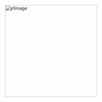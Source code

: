 <img width="301" alt="p1image" src="https://github.com/user-attachments/assets/840078ab-3141-4d5a-a478-7e1a30080040">
